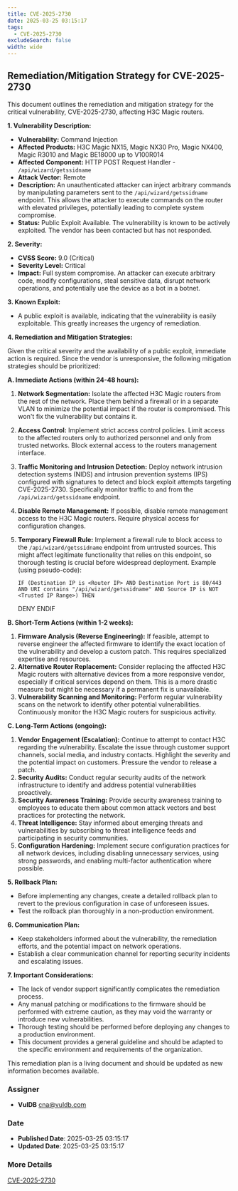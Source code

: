 ```yaml
---
title: CVE-2025-2730
date: 2025-03-25 03:15:17
tags:
  - CVE-2025-2730
excludeSearch: false
width: wide
---
```


## Remediation/Mitigation Strategy for CVE-2025-2730

This document outlines the remediation and mitigation strategy for the critical vulnerability, CVE-2025-2730, affecting H3C Magic routers.

**1. Vulnerability Description:**

*   **Vulnerability:** Command Injection
*   **Affected Products:** H3C Magic NX15, Magic NX30 Pro, Magic NX400, Magic R3010 and Magic BE18000 up to V100R014
*   **Affected Component:** HTTP POST Request Handler - `/api/wizard/getssidname`
*   **Attack Vector:** Remote
*   **Description:** An unauthenticated attacker can inject arbitrary commands by manipulating parameters sent to the `/api/wizard/getssidname` endpoint. This allows the attacker to execute commands on the router with elevated privileges, potentially leading to complete system compromise.
*   **Status:** Public Exploit Available. The vulnerability is known to be actively exploited.  The vendor has been contacted but has not responded.

**2. Severity:**

*   **CVSS Score:** 9.0 (Critical)
*   **Severity Level:** Critical
*   **Impact:** Full system compromise. An attacker can execute arbitrary code, modify configurations, steal sensitive data, disrupt network operations, and potentially use the device as a bot in a botnet.

**3. Known Exploit:**

*   A public exploit is available, indicating that the vulnerability is easily exploitable. This greatly increases the urgency of remediation.

**4. Remediation and Mitigation Strategies:**

Given the critical severity and the availability of a public exploit, immediate action is required. Since the vendor is unresponsive, the following mitigation strategies should be prioritized:

**A. Immediate Actions (within 24-48 hours):**

1.  **Network Segmentation:**  Isolate the affected H3C Magic routers from the rest of the network. Place them behind a firewall or in a separate VLAN to minimize the potential impact if the router is compromised. This won't fix the vulnerability but contains it.
2.  **Access Control:** Implement strict access control policies. Limit access to the affected routers only to authorized personnel and only from trusted networks. Block external access to the routers management interface.
3.  **Traffic Monitoring and Intrusion Detection:**  Deploy network intrusion detection systems (NIDS) and intrusion prevention systems (IPS) configured with signatures to detect and block exploit attempts targeting CVE-2025-2730. Specifically monitor traffic to and from the `/api/wizard/getssidname` endpoint.
4.  **Disable Remote Management:** If possible, disable remote management access to the H3C Magic routers.  Require physical access for configuration changes.
5.  **Temporary Firewall Rule:** Implement a firewall rule to block access to the `/api/wizard/getssidname` endpoint from untrusted sources. This might affect legitimate functionality that relies on this endpoint, so thorough testing is crucial before widespread deployment.  Example (using pseudo-code):

        IF (Destination IP is <Router IP> AND Destination Port is 80/443 AND URI contains "/api/wizard/getssidname" AND Source IP is NOT <Trusted IP Range>) THEN
       DENY
    ENDIF
    
**B. Short-Term Actions (within 1-2 weeks):**

1.  **Firmware Analysis (Reverse Engineering):** If feasible, attempt to reverse engineer the affected firmware to identify the exact location of the vulnerability and develop a custom patch.  This requires specialized expertise and resources.
2.  **Alternative Router Replacement:**  Consider replacing the affected H3C Magic routers with alternative devices from a more responsive vendor, especially if critical services depend on them. This is a more drastic measure but might be necessary if a permanent fix is unavailable.
3.  **Vulnerability Scanning and Monitoring:** Perform regular vulnerability scans on the network to identify other potential vulnerabilities. Continuously monitor the H3C Magic routers for suspicious activity.

**C. Long-Term Actions (ongoing):**

1.  **Vendor Engagement (Escalation):**  Continue to attempt to contact H3C regarding the vulnerability.  Escalate the issue through customer support channels, social media, and industry contacts.  Highlight the severity and the potential impact on customers.  Pressure the vendor to release a patch.
2.  **Security Audits:** Conduct regular security audits of the network infrastructure to identify and address potential vulnerabilities proactively.
3.  **Security Awareness Training:**  Provide security awareness training to employees to educate them about common attack vectors and best practices for protecting the network.
4.  **Threat Intelligence:** Stay informed about emerging threats and vulnerabilities by subscribing to threat intelligence feeds and participating in security communities.
5.  **Configuration Hardening:** Implement secure configuration practices for all network devices, including disabling unnecessary services, using strong passwords, and enabling multi-factor authentication where possible.

**5.  Rollback Plan:**

*   Before implementing any changes, create a detailed rollback plan to revert to the previous configuration in case of unforeseen issues.
*   Test the rollback plan thoroughly in a non-production environment.

**6.  Communication Plan:**

*   Keep stakeholders informed about the vulnerability, the remediation efforts, and the potential impact on network operations.
*   Establish a clear communication channel for reporting security incidents and escalating issues.

**7.  Important Considerations:**

*   The lack of vendor support significantly complicates the remediation process.
*   Any manual patching or modifications to the firmware should be performed with extreme caution, as they may void the warranty or introduce new vulnerabilities.
*   Thorough testing should be performed before deploying any changes to a production environment.
*   This document provides a general guideline and should be adapted to the specific environment and requirements of the organization.

This remediation plan is a living document and should be updated as new information becomes available.

### Assigner
- **VulDB** <cna@vuldb.com>

### Date
- **Published Date**: 2025-03-25 03:15:17
- **Updated Date**: 2025-03-25 03:15:17

### More Details
[CVE-2025-2730](https://www.cvedetails.com/cve/CVE-2025-2730)